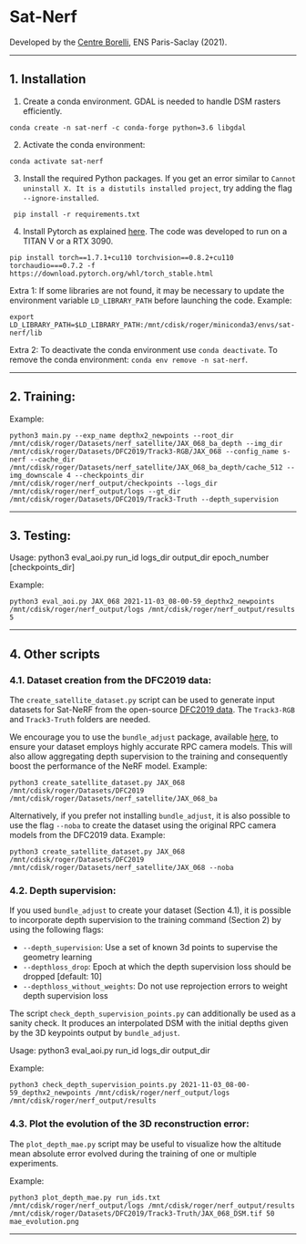 # Sat-Nerf

Developed by the [Centre Borelli](https://www.centreborelli.fr/), ENS Paris-Saclay (2021).

---

## 1. Installation
1. Create a conda environment. GDAL is needed to handle DSM rasters efficiently.
```
conda create -n sat-nerf -c conda-forge python=3.6 libgdal
```
2. Activate the conda environment:
```
conda activate sat-nerf
```
3. Install the required Python packages. If you get an error similar to `Cannot uninstall X. It is a distutils installed project`, try adding the flag `--ignore-installed`.
```
 pip install -r requirements.txt
```
4. Install Pytorch as explained [here](https://github.com/pytorch/pytorch/issues/49161). The code was developed to run on a TITAN V or a RTX 3090.
```
pip install torch==1.7.1+cu110 torchvision==0.8.2+cu110 torchaudio===0.7.2 -f https://download.pytorch.org/whl/torch_stable.html
```
Extra 1: If some libraries are not found, it may be necessary to update the environment variable `LD_LIBRARY_PATH` before launching the code. Example:
```
export LD_LIBRARY_PATH=$LD_LIBRARY_PATH:/mnt/cdisk/roger/miniconda3/envs/sat-nerf/lib
```
Extra 2: To deactivate the conda environment use `conda deactivate`.  To remove the conda environment:
`conda env remove -n sat-nerf`.

---

## 2. Training:

Example:
```
python3 main.py --exp_name depthx2_newpoints --root_dir /mnt/cdisk/roger/Datasets/nerf_satellite/JAX_068_ba_depth --img_dir /mnt/cdisk/roger/Datasets/DFC2019/Track3-RGB/JAX_068 --config_name s-nerf --cache_dir /mnt/cdisk/roger/Datasets/nerf_satellite/JAX_068_ba_depth/cache_512 --img_downscale 4 --checkpoints_dir /mnt/cdisk/roger/nerf_output/checkpoints --logs_dir /mnt/cdisk/roger/nerf_output/logs --gt_dir /mnt/cdisk/roger/Datasets/DFC2019/Track3-Truth --depth_supervision
```
---

## 3. Testing:

Usage: python3 eval_aoi.py run_id logs_dir output_dir epoch_number [checkpoints_dir]

Example:
```
python3 eval_aoi.py JAX_068 2021-11-03_08-00-59_depthx2_newpoints /mnt/cdisk/roger/nerf_output/logs /mnt/cdisk/roger/nerf_output/results 5
```
---

## 4. Other scripts


### 4.1. Dataset creation from the DFC2019 data:

The `create_satellite_dataset.py` script can be used to generate input datasets for Sat-NeRF from the open-source [DFC2019 data](https://ieee-dataport.org/open-access/data-fusion-contest-2019-dfc2019). The `Track3-RGB` and `Track3-Truth` folders are needed.

We encourage you to use the `bundle_adjust` package, available [here](https://github.com/centreborelli/sat-bundleadjust), to ensure your dataset employs highly accurate RPC camera models. This will also allow aggregating depth supervision to the training and consequently boost the performance of the NeRF model. Example:
```
python3 create_satellite_dataset.py JAX_068 /mnt/cdisk/roger/Datasets/DFC2019 /mnt/cdisk/roger/Datasets/nerf_satellite/JAX_068_ba
```

Alternatively, if you prefer not installing `bundle_adjust`, it is also possible to use the flag `--noba` to create the dataset using the original RPC camera models from the DFC2019 data. Example:
```
python3 create_satellite_dataset.py JAX_068 /mnt/cdisk/roger/Datasets/DFC2019 /mnt/cdisk/roger/Datasets/nerf_satellite/JAX_068 --noba
```

### 4.2. Depth supervision:

If you used `bundle_adjust` to create your dataset (Section 4.1), it is possible to incorporate depth supervision to the training command (Section 2) by using the following flags:

* `--depth_supervision`: Use a set of known 3d points to supervise the geometry learning
* `--depthloss_drop`: Epoch at which the depth supervision loss should be dropped [default: 10]
* `--depthloss_without_weights`: Do not use reprojection errors to weight depth supervision loss

The script `check_depth_supervision_points.py` can additionally be used as a sanity check. It produces an interpolated DSM with the initial depths given by the 3D keypoints output by `bundle_adjust`.

Usage: python3 eval_aoi.py run_id logs_dir output_dir

Example:
```
python3 check_depth_supervision_points.py 2021-11-03_08-00-59_depthx2_newpoints /mnt/cdisk/roger/nerf_output/logs /mnt/cdisk/roger/nerf_output/results
```


### 4.3. Plot the evolution of the 3D reconstruction error:

The `plot_depth_mae.py` script may be useful to visualize how the altitude mean absolute error evolved during the training of one or multiple experiments.

Example:
```
python3 plot_depth_mae.py run_ids.txt /mnt/cdisk/roger/nerf_output/logs /mnt/cdisk/roger/nerf_output/results /mnt/cdisk/roger/Datasets/DFC2019/Track3-Truth/JAX_068_DSM.tif 50 mae_evolution.png
```

---
